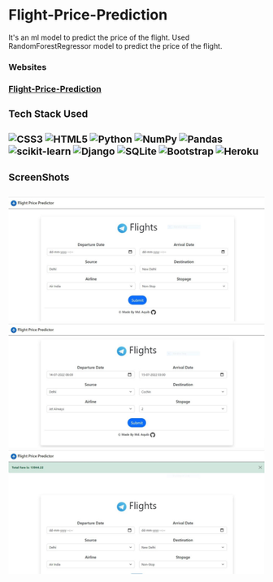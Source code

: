 # Flight-Price-Prediction

<p>It's an ml model to predict the price of the flight. Used RandomForestRegressor model to predict the price of the flight.</p>

<h3>Websites<h3/>

<a href="https://flight-price-prediction-01.herokuapp.com/">Flight-Price-Prediction<a/>

<h3>Tech Stack Used<h3/>

![CSS3](https://img.shields.io/badge/css3-%231572B6.svg?style=for-the-badge&logo=css3&logoColor=white) ![HTML5](https://img.shields.io/badge/html5-%23E34F26.svg?style=for-the-badge&logo=html5&logoColor=white) ![Python](https://img.shields.io/badge/python-3670A0?style=for-the-badge&logo=python&logoColor=ffdd54) ![NumPy](https://img.shields.io/badge/numpy-%23013243.svg?style=for-the-badge&logo=numpy&logoColor=white) ![Pandas](https://img.shields.io/badge/pandas-%23150458.svg?style=for-the-badge&logo=pandas&logoColor=white) ![scikit-learn](https://img.shields.io/badge/scikit--learn-%23F7931E.svg?style=for-the-badge&logo=scikit-learn&logoColor=white)
 ![Django](https://img.shields.io/badge/django-%23092E20.svg?style=for-the-badge&logo=django&logoColor=white) ![SQLite](https://img.shields.io/badge/sqlite-%2307405e.svg?style=for-the-badge&logo=sqlite&logoColor=white) ![Bootstrap](https://img.shields.io/badge/bootstrap-%23563D7C.svg?style=for-the-badge&logo=bootstrap&logoColor=white) ![Heroku](https://img.shields.io/badge/heroku-%23430098.svg?style=for-the-badge&logo=heroku&logoColor=white)

<h3>ScreenShots<h3/>

<img src="https://github.com/Md-Aquib/Flight-Price-Prediction/blob/main/ss_01.JPG" alt="screen_shot"/>

<img src="https://github.com/Md-Aquib/Flight-Price-Prediction/blob/main/ss_02.JPG" alt="screen_shot"/>

<img src="https://github.com/Md-Aquib/Flight-Price-Prediction/blob/main/ss_03.JPG" alt="screen_shot"/>

